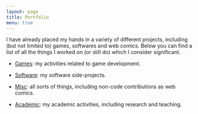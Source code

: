 ```yaml
---
layout: page
title: Portfolio
menu: true
---
```


I have already placed my hands in a variety of different projects, including (but not limited to) games, softwares and web comics. Below you can find a list of all the things I worked on (or still do) which I consider significant.

* [Games](./games): my activities related to game development.

* [Software](./software): my software side-projects.

* [Misc](./misc): all sorts of things, including non-code contributions as web comics.

* [Academic](/academic): my academic activities, including research and teaching.
